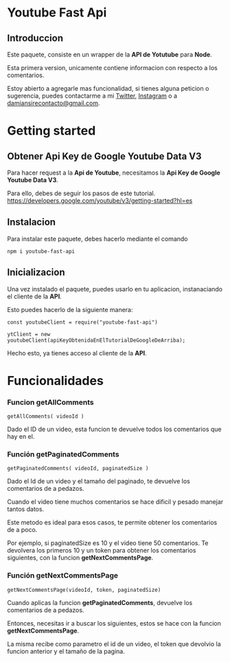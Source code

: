 # Youtube Fast Api

## Introduccion 

Este paquete, consiste en un wrapper de la **API de Yotutube** para **Node**. 

Esta primera version, unicamente contiene informacion con respecto a los comentarios.

Estoy abierto a agregarle mas funcionalidad, si tienes alguna peticion o sugerencia, puedes contactarme a mi [Twitter](https://twitter.com/damiansire), [Instagram](https://www.instagram.com/damiansire/) o a damiansirecontacto@gmail.com.

# Getting started

## Obtener Api Key de Google Youtube Data V3

Para hacer request a la **Api de Youtube**, necesitamos la **Api Key de Google Youtube Data V3**. 

Para ello, debes de seguir los pasos de este tutorial. 
https://developers.google.com/youtube/v3/getting-started?hl=es

## Instalacion

Para instalar este paquete, debes hacerlo mediante el comando

```
npm i youtube-fast-api
```

## Inicializacion 

Una vez instalado el paquete, puedes usarlo en tu aplicacion, instanaciando el cliente de la **API**. 

Esto puedes hacerlo de la siguiente manera:

```
const youtubeClient = require("youtube-fast-api")

ytClient = new youtubeClient(apiKeyObtenidaEnElTutorialDeGoogleDeArriba);
```

Hecho esto, ya tienes acceso al cliente de la **API**.

# Funcionalidades

### Funcion getAllComments 


```
getAllComments( videoId )
```

Dado el ID de un video, esta funcion te devuelve todos los comentarios que hay en el.

### Función getPaginatedComments 

```
getPaginatedComments( videoId, paginatedSize )
```

Dado el Id de un video y el tamaño del paginado, te devuelve los comentarios de a pedazos. 

Cuando el video tiene muchos comentarios se hace dificil y pesado manejar tantos datos. 

Este metodo es ideal para esos casos, te permite obtener los comentarios de a poco. 

Por ejemplo, si paginatedSize es 10 y el video tiene 50 comentarios. Te devolvera los primeros 10 y un token para obtener los comentarios siguientes, con la funcion **getNextCommentsPage**.

### Función getNextCommentsPage


```
getNextCommentsPage(videoId, token, paginatedSize) 
```
Cuando aplicas la funcion **getPaginatedComments**, devuelve los comentarios de a pedazos. 

Entonces, necesitas ir a buscar los siguientes, estos se hace con la funcion **getNextCommentsPage**.

La misma recibe como parametro el id de un video, el token que devolvio la funcion anterior y el tamaño de la pagina.
